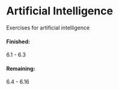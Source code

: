 # Artificial Intelligence
Exercises for artificial intelligence

#### Finished:
6.1 - 6.3

#### Remaining:
6.4 - 6.16
